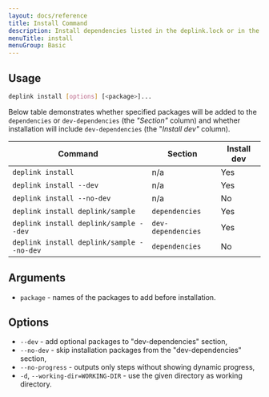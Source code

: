 ```yaml
---
layout: docs/reference
title: Install Command
description: Install dependencies listed in the deplink.lock or in the deplink.json if lock file is missing or outdated.
menuTitle: install
menuGroup: Basic
---
```


Usage
-----

```bash
deplink install [options] [<package>]...
```

Below table demonstrates whether specified packages will be added to the `dependencies` or `dev-dependencies` (the *"Section"* column) and whether installation will include `dev-dependencies` (the "*Install dev"* column).

| Command | Section | Install dev |
|---|---|---|
| `deplink install` | n/a | Yes |
| `deplink install --dev` | n/a | Yes |
| `deplink install --no-dev` | n/a | No |
| `deplink install deplink/sample` | `dependencies` | Yes |
| `deplink install deplink/sample --dev` | `dev-dependencies` | Yes |
| `deplink install deplink/sample --no-dev` | `dependencies` | No |

Arguments
---------

- `package` - names of the packages to add before installation.

Options
-------

- `--dev` - add optional packages to "dev-dependencies" section,
- `--no-dev` - skip installation packages from the "dev-dependencies" section,
- `--no-progress` - outputs only steps without showing dynamic progress,
- `-d`, `--working-dir=WORKING-DIR` - use the given directory as working directory.
